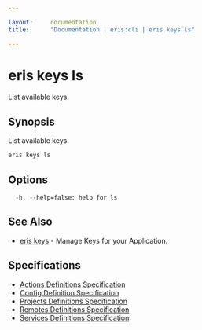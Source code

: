 ```yaml
---

layout:     documentation
title:      "Documentation | eris:cli | eris keys ls"

---
```


# eris keys ls

List available keys.

## Synopsis

List available keys.

```bash
eris keys ls
```

## Options

```
  -h, --help=false: help for ls
```

## See Also

* [eris keys](https://docs.erisindustries.com/documentation/eris-cli/0.10.3/eris_keys/)	 - Manage Keys for your Application.

## Specifications

* [Actions Definitions Specification](https://docs.erisindustries.com/documentation/eris-cli/0.10.3/actions_definitions_spec/)
* [Config Definition Specification](https://docs.erisindustries.com/documentation/eris-cli/0.10.3/config_definition_spec/)
* [Projects Definitions Specification](https://docs.erisindustries.com/documentation/eris-cli/0.10.3/projects_definitions_spec/)
* [Remotes Definitions Specification](https://docs.erisindustries.com/documentation/eris-cli/0.10.3/remotes_definitions_spec/)
* [Services Definitions Specification](https://docs.erisindustries.com/documentation/eris-cli/0.10.3/services_definitions_spec/)

